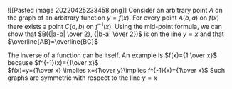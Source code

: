 ![[Pasted image 20220425233458.png]]
Consider an arbitrary point $A$ on the graph of an arbitrary function $y=f(x)$.  For every point $A(b,a)$ on $f(x)$ there exists a point $C(a,b)$ on $f^{-1}(x)$. Using the mid-point formula, we can show that $B({|a-b| \over 2}, {|b-a| \over 2})$ is on the line $y=x$ and that $\overline{AB}=\overline{BC}$

The inverse of a function can be itself. An example is $f(x)={1 \over x}$ because $f^{-1}(x)={1\over x}$  
$f(x)=y={1\over x} \implies x={1\over y}\implies f^{-1}(x)={1\over x}$
Such graphs are symmetric with respect to the line $y=x$
